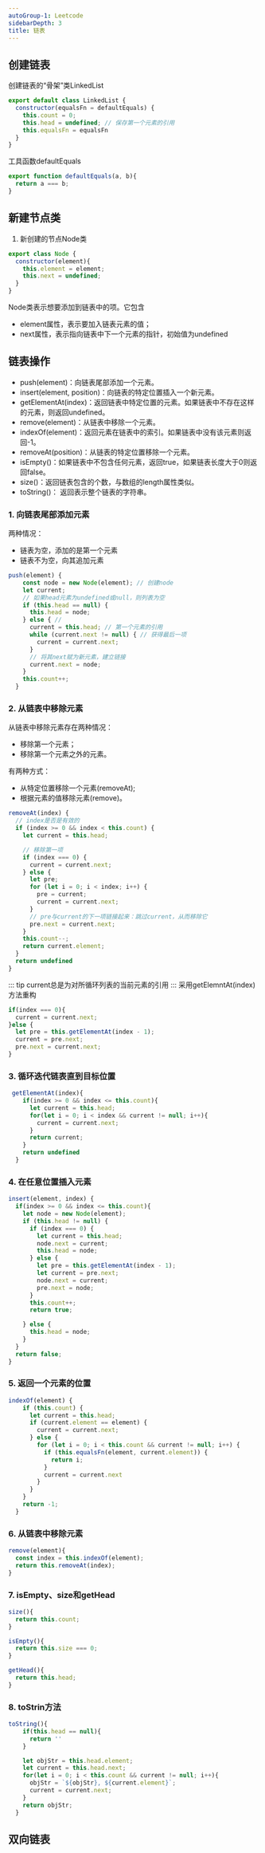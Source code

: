 ```yaml
---
autoGroup-1: Leetcode
sidebarDepth: 3
title: 链表
---
```


## 创建链表
创建链表的“骨架”类LinkedList
```js
export default class LinkedList {
  constructor(equalsFn = defaultEquals) {
    this.count = 0; 
    this.head = undefined; // 保存第一个元素的引用
    this.equalsFn = equalsFn
  }
}
```
工具函数defaultEquals
```js
export function defaultEquals(a, b){
  return a === b;
}
```

## 新建节点类
1. 新创建的节点Node类
```js
export class Node {
  constructor(element){
    this.element = element;
    this.next = undefined;
  }
}
```
Node类表示想要添加到链表中的项。它包含
- element属性，表示要加入链表元素的值；
- next属性，表示指向链表中下一个元素的指针，初始值为undefined

## 链表操作
- push(element)：向链表尾部添加一个元素。
- insert(element, position)：向链表的特定位置插入一个新元素。
- getElementAt(index)：返回链表中特定位置的元素。如果链表中不存在这样的元素，则返回undefined。
- remove(element)：从链表中移除一个元素。
- indexOf(element)：返回元素在链表中的索引。如果链表中没有该元素则返回-1。
- removeAt(position)：从链表的特定位置移除一个元素。
- isEmpty()：如果链表中不包含任何元素，返回true，如果链表长度大于0则返回false。
- size()：返回链表包含的个数，与数组的length属性类似。
- toString()： 返回表示整个链表的字符串。

### 1. 向链表尾部添加元素
两种情况：
- 链表为空，添加的是第一个元素
- 链表不为空，向其追加元素

```js
push(element) {
    const node = new Node(element); // 创建node
    let current;
    // 如果head元素为undefined或null，则列表为空
    if (this.head == null) {
      this.head = node;
    } else { // 
      current = this.head; // 第一个元素的引用
      while (current.next != null) { // 获得最后一项
        current = current.next;
      }
      // 将其next赋为新元素，建立链接
      current.next = node;
    }
    this.count++;
  }
```

### 2. 从链表中移除元素
从链表中移除元素存在两种情况：
+ 移除第一个元素；
+ 移除第一个元素之外的元素。

有两种方式：
- 从特定位置移除一个元素(removeAt);
- 根据元素的值移除元素(remove)。

```js
removeAt(index) {
  // index是否是有效的
  if (index >= 0 && index < this.count) {
    let current = this.head;

    // 移除第一项
    if (index === 0) {
      current = current.next;
    } else {
      let pre;
      for (let i = 0; i < index; i++) {
        pre = current;
        current = current.next;
      }
      // pre与current的下一项链接起来：跳过current，从而移除它
      pre.next = current.next;
    }
    this.count--;
    return current.element;
  }
  return undefined
}
```
::: tip
current总是为对所循环列表的当前元素的引用
:::
采用getElemntAt(index)方法重构
```js
if(index === 0){
  current = current.next;
}else {
  let pre = this.getElementAt(index - 1);
  current = pre.next;
  pre.next = current.next;
}
```

### 3. 循环迭代链表直到目标位置
```js
 getElementAt(index){
    if(index >= 0 && index <= this.count){
      let current = this.head;
      for(let i = 0; i < index && current != null; i++){
        current = current.next;
      }
      return current;
    }
    return undefined
  }
```

### 4. 在任意位置插入元素
```js
insert(element, index) {
  if(index >= 0 && index <= this.count){
    let node = new Node(element);
    if (this.head != null) {
      if (index === 0) {
        let current = this.head;
        node.next = current;
        this.head = node;
      } else {
        let pre = this.getElementAt(index - 1);
        let current = pre.next;
        node.next = current;
        pre.next = node;
      }
      this.count++;
      return true;

    } else {
      this.head = node;
    }
  }
  return false;
}
```

### 5. 返回一个元素的位置
```js
indexOf(element) {
    if (this.count) {
      let current = this.head;
      if (current.element == element) {
        current = current.next;
      } else {
        for (let i = 0; i < this.count && current != null; i++) {
          if (this.equalsFn(element, current.element)) {
            return i;
          }
          current = current.next
        }
      }
    }
    return -1;
  }
```

### 6. 从链表中移除元素
```js
remove(element){
  const index = this.indexOf(element);
  return this.removeAt(index);
}
```

### 7. isEmpty、size和getHead
```js
size(){
  return this.count;
}

isEmpty(){
  return this.size === 0;
}

getHead(){
  return this.head;
}
```

### 8. toStrin方法
```js
toString(){
    if(this.head == null){
      return ''
    }

    let objStr = this.head.element;
    let current = this.head.next;
    for(let i = 0; i < this.count && current != null; i++){
      objStr = `${objStr}, ${current.element}`;
      current = current.next;
    }
    return objStr;
  }
```

## 双向链表

